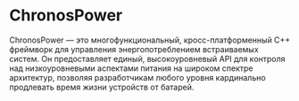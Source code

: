 # ChronosPower
ChronosPower — это многофункциональный, кросс-платформенный C++ фреймворк для управления энергопотреблением встраиваемых систем. Он предоставляет единый, высокоуровневый API для контроля над низкоуровневыми аспектами питания на широком спектре архитектур, позволяя разработчикам любого уровня кардинально продлевать время жизни устройств от батарей.
